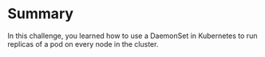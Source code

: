 # Summary

In this challenge, you learned how to use a DaemonSet in Kubernetes to run replicas of a pod on every node in the cluster.
